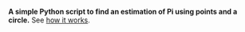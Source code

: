 **A simple Python script to find an estimation of Pi using points and a circle.**
See [how it works](https://academo.org/demos/estimating-pi-monte-carlo/).
